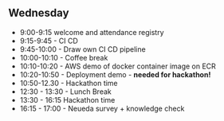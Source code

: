 ## Wednesday
- 9:00-9:15 welcome and attendance registry 
- 9:15-9:45 - CI CD 
- 9:45-10:00 - Draw own CI CD pipeline
- 10:00-10:10 - Coffee break
- 10:10-10:20 - AWS demo of docker container image on ECR
- 10:20-10:50 -  Deployment demo - **needed for hackathon!**
- 10:50-12.30 - Hackathon time
- 12:30 - 13:30 - Lunch Break
- 13:30 - 16:15 Hackathon time
- 16:15 - 17:00 - Neueda survey + knowledge check





